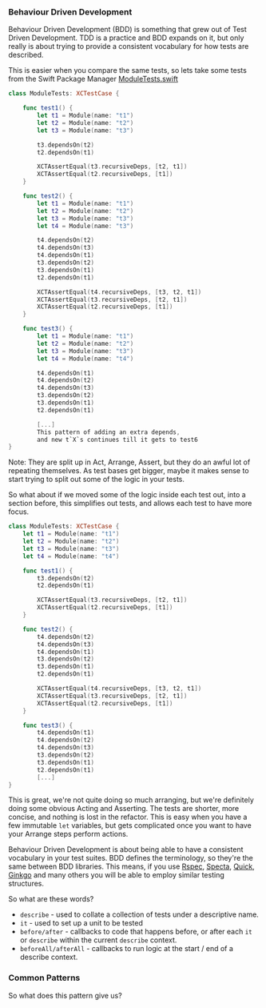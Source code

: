### Behaviour  Driven Development

Behaviour Driven Development (BDD) is something that grew out of Test Driven Development. TDD is a practice and BDD expands on it, but only really is about trying to provide a consistent vocabulary for how tests are described.

This is easier when you compare the same tests, so lets take some tests from the Swift Package Manager [ModuleTests.swift](https://github.com/apple/swift-package-manager/blob/5040f9ebe6686e7f07be6fbae50dcf942584902c/Tests/Transmute/ModuleTests.swift#L35)

```swift
class ModuleTests: XCTestCase {

    func test1() {
        let t1 = Module(name: "t1")
        let t2 = Module(name: "t2")
        let t3 = Module(name: "t3")

        t3.dependsOn(t2)
        t2.dependsOn(t1)

        XCTAssertEqual(t3.recursiveDeps, [t2, t1])
        XCTAssertEqual(t2.recursiveDeps, [t1])
    }

    func test2() {
        let t1 = Module(name: "t1")
        let t2 = Module(name: "t2")
        let t3 = Module(name: "t3")
        let t4 = Module(name: "t3")

        t4.dependsOn(t2)
        t4.dependsOn(t3)
        t4.dependsOn(t1)
        t3.dependsOn(t2)
        t3.dependsOn(t1)
        t2.dependsOn(t1)

        XCTAssertEqual(t4.recursiveDeps, [t3, t2, t1])
        XCTAssertEqual(t3.recursiveDeps, [t2, t1])
        XCTAssertEqual(t2.recursiveDeps, [t1])
    }

    func test3() {
        let t1 = Module(name: "t1")
        let t2 = Module(name: "t2")
        let t3 = Module(name: "t3")
        let t4 = Module(name: "t4")

        t4.dependsOn(t1)
        t4.dependsOn(t2)
        t4.dependsOn(t3)
        t3.dependsOn(t2)
        t3.dependsOn(t1)
        t2.dependsOn(t1)

        [...]
        This pattern of adding an extra depends,
        and new t`X`s continues till it gets to test6
}
```

Note: They are split up in Act, Arrange, Assert, but they do an awful lot of repeating themselves. As test bases get bigger, maybe it makes sense to start trying to split out some of the logic in your tests.

So what about if we moved some of the logic inside each test out, into a section before, this simplifies out tests, and allows each test to have more focus.

```swift
class ModuleTests: XCTestCase {
    let t1 = Module(name: "t1")
    let t2 = Module(name: "t2")
    let t3 = Module(name: "t3")
    let t4 = Module(name: "t4")

    func test1() {
        t3.dependsOn(t2)
        t2.dependsOn(t1)

        XCTAssertEqual(t3.recursiveDeps, [t2, t1])
        XCTAssertEqual(t2.recursiveDeps, [t1])
    }

    func test2() {
        t4.dependsOn(t2)
        t4.dependsOn(t3)
        t4.dependsOn(t1)
        t3.dependsOn(t2)
        t3.dependsOn(t1)
        t2.dependsOn(t1)

        XCTAssertEqual(t4.recursiveDeps, [t3, t2, t1])
        XCTAssertEqual(t3.recursiveDeps, [t2, t1])
        XCTAssertEqual(t2.recursiveDeps, [t1])
    }

    func test3() {
        t4.dependsOn(t1)
        t4.dependsOn(t2)
        t4.dependsOn(t3)
        t3.dependsOn(t2)
        t3.dependsOn(t1)
        t2.dependsOn(t1)
        [...]
}
```

This is great, we're not quite doing so much arranging, but we're definitely doing some obvious Acting and Asserting. The tests are shorter, more concise, and nothing is lost in the refactor. This is easy when you have a few immutable `let` variables, but gets complicated once you want to have your Arrange steps perform actions.

Behaviour Driven Development is about being able to have a consistent vocabulary in your test suites. BDD defines the terminology, so they're the same between BDD libraries. This means, if you use [Rspec](https://github.com/rspec/rspec), [Specta](https://github.com/specta/specta/), [Quick](https://github.com/quick/quick), [Ginkgo](https://github.com/onsi/ginkgo) and many others you will be able to employ similar testing structures.

So what are these words?

* `describe` - used to collate a collection of tests under a descriptive name.
* `it` - used to set up a unit to be tested
* `before/after` - callbacks to code that happens before, or after each `it` or `describe` within the current `describe` context.
* `beforeAll/afterAll` - callbacks to run logic at the start / end of a describe context.


### Common Patterns

So what does this pattern give us?

